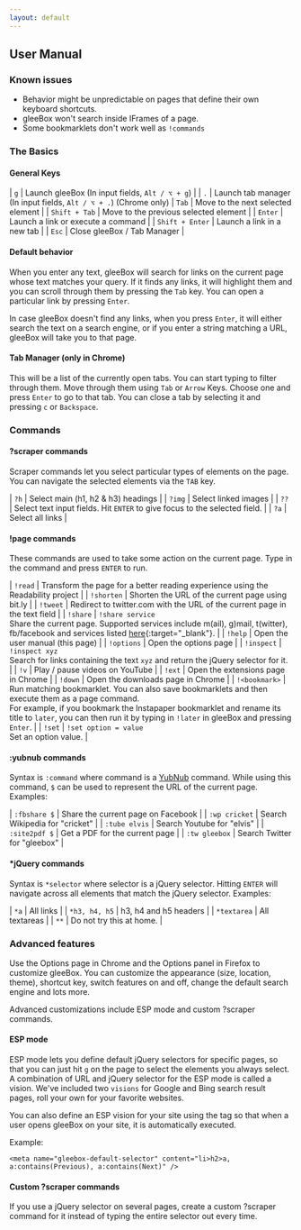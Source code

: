 ```yaml
---
layout: default
---
```


## User Manual

### Known issues

* Behavior might be unpredictable on pages that define their own keyboard shortcuts.
* gleeBox won't search inside IFrames of a page.
* Some bookmarklets don't work well as `!commands`

### The Basics

#### General Keys

| `g` | Launch gleeBox (In input fields, `Alt / ⌥ + g`) |
| `.` | Launch tab manager (In input fields, `Alt / ⌥ + .`) (Chrome only)
| `Tab` | Move to the next selected element |
| `Shift + Tab` | Move to the previous selected element |
| `Enter` | Launch a link or execute a command |
| `Shift + Enter` | Launch a link in a new tab |
| `Esc` | Close gleeBox / Tab Manager |

#### Default behavior

When you enter any text, gleeBox will search for links on the current page whose text matches your query. If it finds any links, it will highlight them and you can scroll through them by pressing the `Tab` key. You can open a particular link by pressing `Enter`.

In case gleeBox doesn't find any links, when you press `Enter`, it will either search the text on a search engine, or if you enter a string matching a URL, gleeBox will take you to that page.

#### Tab Manager (only in Chrome)

This will be a list of the currently open tabs. You can start typing to filter through them. Move through them using `Tab` or `Arrow` Keys. Choose one and press `Enter` to go to that tab. You can close a tab by selecting it and pressing `c` or `Backspace`.

### Commands

#### ?scraper commands

Scraper commands let you select particular types of elements on the page. You can navigate the selected elements via the `TAB` key.

| `?h` | Select main (h1, h2 & h3) headings |
| `?img` | Select linked images |
| `??` | Select text input fields. Hit `ENTER` to give focus to the selected field. |
| `?a` | Select all links |

#### !page commands

These commands are used to take some action on the current page. Type in the command and press `ENTER` to run.

| `!read` | Transform the page for a better reading experience using the Readability project |
| `!shorten` | Shorten the URL of the current page using bit.ly |
| `!tweet` | Redirect to twitter.com with the URL of the current page in the text field |
| `!share` | `!share service` <br> Share the current page. Supported services include m(ail), g)mail, t(witter), fb/facebook and services listed [here](https://www.addthis.com/services){:target="_blank"}. |
| `!help` | Open the user manual (this page) |
| `!options` | Open the options page |
| `!inspect` | `!inspect xyz` <br> Search for links containing the text `xyz` and return the jQuery selector for it. |
| `!v` | Play / pause videos on YouTube |
| `!ext` | Open the extensions page in Chrome |
| `!down` | Open the downloads page in Chrome |
| `!<bookmark>` | Run matching bookmarklet. You can also save bookmarklets and then execute them as a page command. <br> For example, if you bookmark the Instapaper bookmarklet and rename its title to `later`, you can then run it by typing in `!later` in gleeBox and pressing `Enter`. |
| `!set` | `!set option = value` <br> Set an option value. |

#### :yubnub commands

Syntax is `:command` where command is a [YubNub](http://yubnub.org/) command. While using this command, `$` can be used to represent the URL of the current page. Examples:

| `:fbshare $` | Share the current page on Facebook |
| `:wp cricket` | Search Wikipedia for "cricket" |
| `:tube elvis` | Search Youtube for "elvis" |
| `:site2pdf $` | Get a PDF for the current page |
| `:tw gleebox` | Search Twitter for "gleebox" |

#### \*jQuery commands

Syntax is `*selector` where selector is a jQuery selector. Hitting `ENTER` will navigate across all elements that match the jQuery selector. Examples:

| `*a` | All links |
| `*h3, h4, h5` | h3, h4 and h5 headers |
| `*textarea` | All textareas |
| `**` | Do not try this at home. |

### Advanced features

Use the Options page in Chrome and the Options panel in Firefox to customize gleeBox. You can customize the appearance (size, location, theme), shortcut key, switch features on and off, change the default search engine and lots more.

Advanced customizations include ESP mode and custom ?scraper commands.

#### ESP mode
ESP mode lets you define default jQuery selectors for specific pages, so that you can just hit `g` on the page to select the elements you always select. A combination of URL and jQuery selector for the ESP mode is called a vision. We've included two `visions` for Google and Bing search result pages, roll your own for your favorite websites.

You can also define an ESP vision for your site using the <meta> tag so that when a user opens gleeBox on your site, it is automatically executed.

Example:

`<meta name="gleebox-default-selector" content="li>h2>a, a:contains(Previous), a:contains(Next)" />`

#### Custom ?scraper commands
If you use a jQuery selector on several pages, create a custom ?scraper command for it instead of typing the entire selector out every time.
